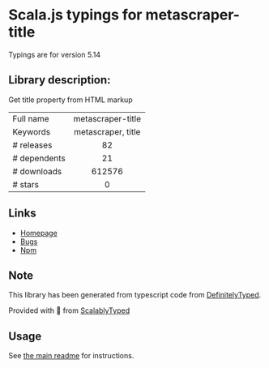 
# Scala.js typings for metascraper-title

Typings are for version 5.14

## Library description:
Get title property from HTML markup

|                    |                 |
| ------------------ | :-------------: |
| Full name          | metascraper-title |
| Keywords           | metascraper, title |
| # releases         | 82 |
| # dependents       | 21 |
| # downloads        | 612576 |
| # stars            | 0 |

## Links
- [Homepage](https://metascraper.js.org)
- [Bugs](https://github.com/microlinkhq/metascraper/issues)
- [Npm](https://www.npmjs.com/package/metascraper-title)
    


## Note
This library has been generated from typescript code from [DefinitelyTyped](https://definitelytyped.org).

Provided with :purple_heart: from [ScalablyTyped](https://github.com/oyvindberg/ScalablyTyped)

## Usage
See [the main readme](../../readme.md) for instructions.


